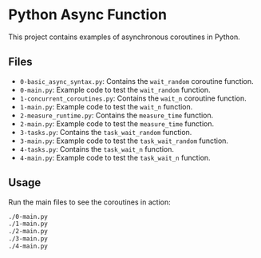 # Python Async Function

This project contains examples of asynchronous coroutines in Python.

## Files

- `0-basic_async_syntax.py`: Contains the `wait_random` coroutine function.
- `0-main.py`: Example code to test the `wait_random` function.
- `1-concurrent_coroutines.py`: Contains the `wait_n` coroutine function.
- `1-main.py`: Example code to test the `wait_n` function.
- `2-measure_runtime.py`: Contains the `measure_time` function.
- `2-main.py`: Example code to test the `measure_time` function.
- `3-tasks.py`: Contains the `task_wait_random` function.
- `3-main.py`: Example code to test the `task_wait_random` function.
- `4-tasks.py`: Contains the `task_wait_n` function.
- `4-main.py`: Example code to test the `task_wait_n` function.

## Usage

Run the main files to see the coroutines in action:

```bash
./0-main.py
./1-main.py
./2-main.py
./3-main.py
./4-main.py
